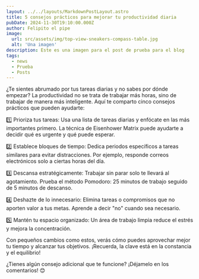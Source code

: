 ```yaml
---
layout: ../../layouts/MarkdownPostLayout.astro
title: 5 consejos prácticos para mejorar tu productividad diaria
pubDate: 2024-11-30T19:10:00.000Z
author: Felipito el pipe
image: 
  url: src/assets/img/top-view-sneakers-compass-table.jpg
  alt: 'Una imagen'
description: Este es una imagen para el post de prueba para el blog
tags:
  - news
  - Prueba
  - Posts
---
```



¿Te sientes abrumado por tus tareas diarias y no sabes por dónde empezar? La productividad no se trata de trabajar más horas, sino de trabajar de manera más inteligente. Aquí te comparto cinco consejos prácticos que pueden ayudarte:

1️⃣ Prioriza tus tareas: Usa una lista de tareas diarias y enfócate en las más importantes primero. La técnica de Eisenhower Matrix puede ayudarte a decidir qué es urgente y qué puede esperar.

2️⃣ Establece bloques de tiempo: Dedica periodos específicos a tareas similares para evitar distracciones. Por ejemplo, responde correos electrónicos solo a ciertas horas del día.

3️⃣ Descansa estratégicamente: Trabajar sin parar solo te llevará al agotamiento. Prueba el método Pomodoro: 25 minutos de trabajo seguido de 5 minutos de descanso.

4️⃣ Deshazte de lo innecesario: Elimina tareas o compromisos que no aporten valor a tus metas. Aprende a decir "no" cuando sea necesario.

5️⃣ Mantén tu espacio organizado: Un área de trabajo limpia reduce el estrés y mejora la concentración.

Con pequeños cambios como estos, verás cómo puedes aprovechar mejor tu tiempo y alcanzar tus objetivos. ¡Recuerda, la clave está en la constancia y el equilibrio!

¿Tienes algún consejo adicional que te funcione? ¡Déjamelo en los comentarios! 😊
